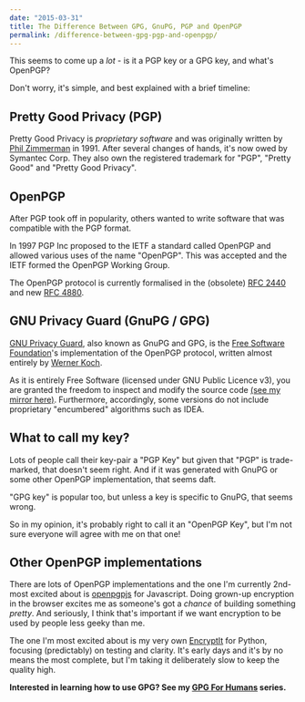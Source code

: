 ```yaml
---
date: "2015-03-31"
title: The Difference Between GPG, GnuPG, PGP and OpenPGP
permalink: /difference-between-gpg-pgp-and-openpgp/
---
```


This seems to come up a *lot* - is it a PGP key or a GPG key, and what's OpenPGP?

Don't worry, it's simple, and best explained with a brief timeline:

## Pretty Good Privacy (PGP)

Pretty Good Privacy is *proprietary software* and was originally written by [Phil Zimmerman][phil-zimmerman] in 1991. After several changes of hands, it's now owed by Symantec Corp. They also own the registered trademark for "PGP", "Pretty Good" and "Pretty Good Privacy".

## OpenPGP

After PGP took off in popularity, others wanted to write software that was compatible with the PGP format.

In 1997 PGP Inc proposed to the IETF a standard called OpenPGP and allowed various uses of the name "OpenPGP". This was accepted and the IETF formed the OpenPGP Working Group.

The OpenPGP protocol is currently formalised in the (obsolete) [RFC 2440][rfc-2440] and new [RFC 4880][rfc-4880].


## GNU Privacy Guard (GnuPG / GPG)

[GNU Privacy Guard][gnupg], also known as GnuPG and GPG, is the [Free Software Foundation][fsf]'s implementation of the OpenPGP protocol, written almost entirely by [Werner Koch][werner-koch].

As it is entirely Free Software (licensed under GNU Public Licence v3), you are granted the freedom to inspect and modify the source code [(see my mirror
here)][gnupg-mirror]. Furthermore, accordingly, some versions do not include proprietary "encumbered" algorithms such as IDEA.

## What to call my key?

Lots of people call their key-pair a "PGP Key" but given that "PGP" is trade-marked, that doesn't seem right. And if it was generated with GnuPG or some other OpenPGP implementation, that seems daft.

"GPG key" is popular too, but unless a key is specific to GnuPG, that seems wrong.

So in my opinion, it's probably right to call it an "OpenPGP Key", but I'm not sure everyone will agree with me on that one!

## Other OpenPGP implementations

There are lots of OpenPGP implementations and the one I'm currently 2nd-most excited about is [openpgpjs][openpgpjs] for Javascript. Doing grown-up encryption in the browser excites me as someone's got a *chance* of building something *pretty*. And seriously, I think that's important if we want encryption to be used by people less geeky than me.

The one I'm most excited about is my very own [EncryptIt][encryptit] for Python, focusing (predictably) on testing and clarity. It's early days and it's by no means the most complete, but I'm taking it deliberately slow to keep the quality high.

**Interested in learning how to use GPG? See my [GPG For Humans](https://paulfurley.com/gpg-for-humans-why-care-about-cryptography/) series.**

[phil-zimmerman]: https://en.wikipedia.org/wiki/Phil_Zimmermann
[rfc-2440]: https://tools.ietf.org/html/rfc2440
[rfc-4880]: https://tools.ietf.org/html/rfc4880
[fsf]: https://fsf.org
[gnupg]: https://gnupg.org
[gnupg-mirror]: https://github.com/paulfurley/gnupg-mirror/
[werner-koch]: https://en.wikipedia.org/wiki/Werner_Koch
[openpgpjs]: https://github.com/openpgpjs/openpgpjs
[encryptit]: https://github.com/paulfurley/encryptit
